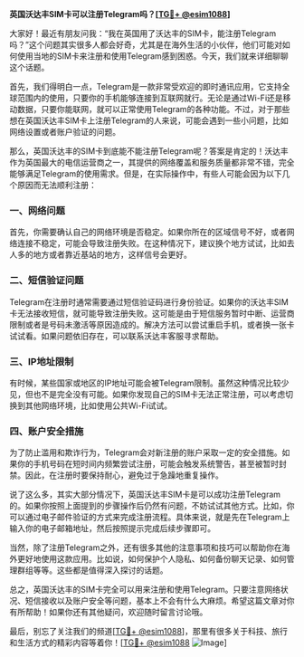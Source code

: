 **英国沃达丰SIM卡可以注册Telegram吗？[[TG💪+ @esim1088](https://t.me/s/esim1088)]**

大家好！最近有朋友问我：“我在英国用了沃达丰的SIM卡，能注册Telegram吗？”这个问题其实很多人都会好奇，尤其是在海外生活的小伙伴，他们可能对如何使用当地的SIM卡来注册和使用Telegram感到困惑。今天，我们就来详细聊聊这个话题。

首先，我们得明白一点，Telegram是一款非常受欢迎的即时通讯应用，它支持全球范围内的使用，只要你的手机能够连接到互联网就行。无论是通过Wi-Fi还是移动数据，只要你能联网，就可以正常使用Telegram的各种功能。不过，对于那些想在英国沃达丰SIM卡上注册Telegram的人来说，可能会遇到一些小问题，比如网络设置或者账户验证的问题。

那么，英国沃达丰的SIM卡到底能不能注册Telegram呢？答案是肯定的！沃达丰作为英国最大的电信运营商之一，其提供的网络覆盖和服务质量都非常不错，完全能够满足Telegram的使用需求。但是，在实际操作中，有些人可能会因为以下几个原因而无法顺利注册：

### **一、网络问题**
首先，你需要确认自己的网络环境是否稳定。如果你所在的区域信号不好，或者网络连接不稳定，可能会导致注册失败。在这种情况下，建议换个地方试试，比如去人多的地方或者靠近基站的地方，这样信号会更好。

### **二、短信验证问题**
Telegram在注册时通常需要通过短信验证码进行身份验证。如果你的沃达丰SIM卡无法接收短信，就可能导致注册失败。这可能是由于短信服务暂时中断、运营商限制或者是号码未激活等原因造成的。解决方法可以尝试重启手机，或者换一张卡试试看。如果问题依旧存在，可以联系沃达丰客服寻求帮助。

### **三、IP地址限制**
有时候，某些国家或地区的IP地址可能会被Telegram限制。虽然这种情况比较少见，但也不是完全没有可能。如果你发现自己的SIM卡无法正常注册，可以考虑切换到其他网络环境，比如使用公共Wi-Fi试试。

### **四、账户安全措施**
为了防止滥用和欺诈行为，Telegram会对新注册的账户采取一定的安全措施。如果你的手机号码在短时间内频繁尝试注册，可能会触发系统警告，甚至被暂时封禁。因此，在注册时要保持耐心，避免过于急躁地重复操作。

说了这么多，其实大部分情况下，英国沃达丰SIM卡是可以成功注册Telegram的。如果你按照上面提到的步骤操作后仍然有问题，不妨试试其他方式。比如，你可以通过电子邮件验证的方式来完成注册流程。具体来说，就是先在Telegram上输入你的电子邮箱地址，然后按照提示完成后续步骤即可。

当然，除了注册Telegram之外，还有很多其他的注意事项和技巧可以帮助你在海外更好地使用这款应用。比如说，如何保护个人隐私、如何备份聊天记录、如何管理群组等等。这些都是值得深入探讨的话题。

总之，英国沃达丰的SIM卡完全可以用来注册和使用Telegram。只要注意网络状况、短信接收以及账户安全等问题，基本上不会有什么大麻烦。希望这篇文章对你有所帮助！如果你还有其他疑问，欢迎随时留言讨论哦。

最后，别忘了关注我们的频道[[TG💪+ @esim1088](https://t.me/s/esim1088)]，那里有很多关于科技、旅行和生活方式的精彩内容等着你！[[TG💪+ @esim1088](https://t.me/s/esim1088) ![Image](https://i.postimg.cc/4NQfJmqS/Snipaste-2025-05-13-00-14-12.png)]